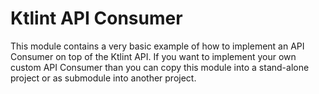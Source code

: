 # Ktlint API Consumer

This module contains a very basic example of how to implement an API Consumer on top of the Ktlint API. If you want to implement your own custom API Consumer than you can copy this module into a stand-alone project or as submodule into another project. 
